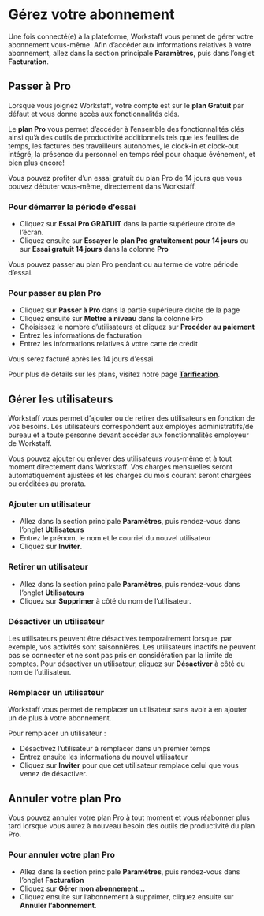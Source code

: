 # Gérez votre abonnement
Une fois connecté(e) à la plateforme, Workstaff vous permet de gérer votre abonnement vous-même.
Afin d’accéder aux informations relatives à votre abonnement, allez dans la section principale **Paramètres**, puis dans l’onglet **Facturation**.



## Passer à Pro
Lorsque vous joignez Workstaff, votre compte est sur le **plan Gratuit** par défaut et vous donne accès aux fonctionnalités clés.

Le **plan Pro** vous permet d’accéder à l’ensemble des fonctionnalités clés ainsi qu’à des outils de productivité additionnels tels que les feuilles de temps, les factures des travailleurs autonomes, le clock-in et clock-out intégré, la présence du personnel en temps réel pour chaque événement, et bien plus encore!

Vous pouvez profiter d’un essai gratuit du plan Pro de 14 jours que vous pouvez débuter vous-même, directement dans Workstaff.

### Pour démarrer la période d’essai
- Cliquez sur **Essai Pro GRATUIT** dans la partie supérieure droite de l’écran.
- Cliquez ensuite sur **Essayer le plan Pro gratuitement pour 14 jours** ou sur **Essai gratuit 14 jours** dans la colonne **Pro**  

Vous pouvez passer au plan Pro pendant ou au terme de votre période d’essai. 

### Pour passer au plan Pro
- Cliquez sur **Passer à Pro** dans la partie supérieure droite de la page
- Cliquez ensuite sur **Mettre à niveau** dans la colonne Pro
- Choisissez le nombre d’utilisateurs et cliquez sur **Procéder au paiement**
- Entrez les informations de facturation
- Entrez les informations relatives à votre carte de crédit

Vous serez facturé après les 14 jours d'essai.

Pour plus de détails sur les plans, visitez notre page [**Tarification**](https://workstaff.app/fr/pricing).

## Gérer les utilisateurs
Workstaff vous permet d’ajouter ou de retirer des utilisateurs en fonction de vos besoins. Les utilisateurs correspondent aux employés administratifs/de bureau et à toute personne devant accéder aux fonctionnalités employeur de Workstaff. 

Vous pouvez ajouter ou enlever des utilisateurs vous-même et à tout moment directement dans Workstaff. Vos charges mensuelles seront automatiquement ajustées et les charges du mois courant seront chargées ou créditées au prorata.

### Ajouter un utilisateur
- Allez dans la section principale **Paramètres**, puis rendez-vous dans l’onglet **Utilisateurs**
- Entrez le prénom, le nom et le courriel du nouvel utilisateur
- Cliquez sur **Inviter**.

### Retirer un utilisateur
- Allez dans la section principale **Paramètres**, puis rendez-vous dans l’onglet **Utilisateurs**
- Cliquez sur **Supprimer** à côté du nom de l’utilisateur.

### Désactiver un utilisateur
Les utilisateurs peuvent être désactivés temporairement lorsque, par exemple, vos activités sont saisonnières. Les utilisateurs inactifs ne peuvent pas se connecter et ne sont pas pris en considération par la limite de comptes.
Pour désactiver un utilisateur, cliquez sur **Désactiver** à côté du nom de l’utilisateur.

### Remplacer un utilisateur
Workstaff vous permet de remplacer un utilisateur sans avoir à en ajouter un de plus à votre abonnement.

Pour remplacer un utilisateur :
- Désactivez l’utilisateur à remplacer dans un premier temps
- Entrez ensuite les informations du nouvel utilisateur
- Cliquez sur **Inviter** pour que cet utilisateur remplace celui que vous venez de désactiver.

## Annuler votre plan Pro
Vous pouvez annuler votre plan Pro à tout moment et vous réabonner plus tard lorsque vous aurez à nouveau besoin des outils de productivité du plan Pro.

### Pour annuler votre plan Pro
- Allez dans la section principale **Paramètres**, puis rendez-vous dans l’onglet **Facturation**
- Cliquez sur **Gérer mon abonnement…**
- Cliquez ensuite sur l’abonnement à supprimer, cliquez ensuite sur **Annuler l’abonnement**.
